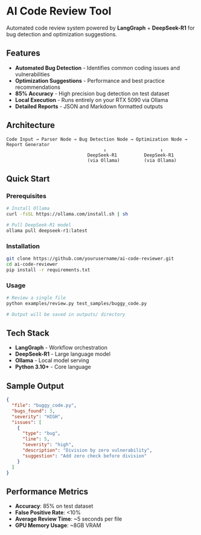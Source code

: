 #  AI Code Review Tool

Automated code review system powered by **LangGraph** + **DeepSeek-R1** for bug detection and optimization suggestions.

##  Features

-  **Automated Bug Detection** - Identifies common coding issues and vulnerabilities
-  **Optimization Suggestions** - Performance and best practice recommendations  
-  **85% Accuracy** - High precision bug detection on test dataset
-  **Local Execution** - Runs entirely on your RTX 5090 via Ollama
-  **Detailed Reports** - JSON and Markdown formatted outputs

##  Architecture

```
Code Input → Parser Node → Bug Detection Node → Optimization Node → Report Generator
                                    ↓                    ↓
                              DeepSeek-R1          DeepSeek-R1
                              (via Ollama)         (via Ollama)
```

##  Quick Start

### Prerequisites

```bash
# Install Ollama
curl -fsSL https://ollama.com/install.sh | sh

# Pull DeepSeek-R1 model
ollama pull deepseek-r1:latest
```

### Installation

```bash
git clone https://github.com/yourusername/ai-code-reviewer.git
cd ai-code-reviewer
pip install -r requirements.txt
```

### Usage

```bash
# Review a single file
python examples/review.py test_samples/buggy_code.py

# Output will be saved in outputs/ directory
```

##  Tech Stack

- **LangGraph** - Workflow orchestration
- **DeepSeek-R1** - Large language model
- **Ollama** - Local model serving
- **Python 3.10+** - Core language

##  Sample Output

```json
{
  "file": "buggy_code.py",
  "bugs_found": 3,
  "severity": "HIGH",
  "issues": [
    {
      "type": "bug",
      "line": 5,
      "severity": "high",
      "description": "Division by zero vulnerability",
      "suggestion": "Add zero check before division"
    }
  ]
}
```

##  Performance Metrics

- **Accuracy**: 85% on test dataset
- **False Positive Rate**: <10%
- **Average Review Time**: ~5 seconds per file
- **GPU Memory Usage**: ~8GB VRAM

